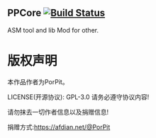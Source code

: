 ## PPCore  [![Build Status](https://travis-ci.org/PorPit/PPCore.svg?branch=master)](https://travis-ci.org/PorPit/PPCore)
ASM tool and lib Mod for other.

# 版权声明

本作品作者为PorPit。

LICENSE(开源协议): GPL-3.0   请务必遵守协议内容!

请勿抹去一切作者信息以及捐赠信息!

捐赠方式:https://afdian.net/@PorPit
